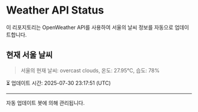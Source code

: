 
# Weather API Status

이 리포지토리는 OpenWeather API를 사용하여 서울의 날씨 정보를 자동으로 업데이트합니다.

## 현재 서울 날씨
> 서울의 현재 날씨: overcast clouds, 온도: 27.95°C, 습도: 78%

⏳ 업데이트 시간: 2025-07-30 23:17:51 (UTC)

---
자동 업데이트 봇에 의해 관리됩니다.
